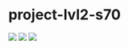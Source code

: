 # project-lvl2-s70

<a href="https://codeclimate.com/github/PeresvetS/project-lvl2-s70"><img src="https://codeclimate.com/github/PeresvetS/project-lvl2-s70/badges/gpa.svg" /></a>
<a href="https://codeclimate.com/github/PeresvetS/project-lvl2-s70/coverage"><img src="https://codeclimate.com/github/PeresvetS/project-lvl2-s70/badges/coverage.svg" /></a>
<a href="https://codeclimate.com/github/PeresvetS/project-lvl2-s70"><img src="https://codeclimate.com/github/PeresvetS/project-lvl2-s70/badges/issue_count.svg" /></a>
